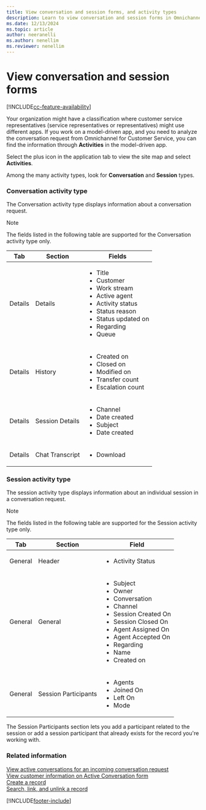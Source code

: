 ```yaml
---
title: View conversation and session forms, and activity types
description: Learn to view conversation and session forms in Omnichannel for Customer Service. Also learn about conversation and session activity types.
ms.date: 12/13/2024
ms.topic: article
author: neeranelli
ms.author: nenellim
ms.reviewer: nenellim
---
```


# View conversation and session forms

[!INCLUDE[cc-feature-availability](../../includes/cc-feature-availability.md)]

Your organization might have a classification where customer service representatives (service representatives or representatives) might use different apps. If you work on a model-driven app, and you need to analyze the conversation request from Omnichannel for Customer Service, you can find the information through **Activities** in the model-driven app.

Select the plus icon in the application tab to view the site map and select **Activities**.

Among the many activity types, look for **Conversation** and **Session** types.

### Conversation activity type

The Conversation activity type displays information about a conversation request.

> [!NOTE]
> The fields listed in the following table are supported for the Conversation activity type only.

| **Tab** | **Section**     | **Fields**        |
|---------|-----------------|-------------------|
| Details | Details         | <ul> <li>Title</li> <li>Customer</li> <li>Work stream </li> <li>Active agent</li> <li>Activity status</li> <li>Status reason</li> <li>Status updated on</li> <li>Regarding</li> <li>Queue</li> </ul>|
| Details | History         |<ul> <li>Created on</li> <li>Closed on</li> <li>Modified on</li> <li>Transfer count</li>  <li>Escalation count</li> <ul> |
| Details | Session Details |<ul> <li> Channel </li> <li>Date created</li> <li>Subject</li> <li>Date created</li> <ul>|
| Details | Chat Transcript |<ul> <li>Download</li> <ul>|

### Session activity type

The session activity type displays information about an individual session in a conversation request.

> [!NOTE]
> The fields listed in the following table are supported for the Session activity type only.

| **Tab** | **Section**          | **Field**          |
|---------|----------------------|--------------------|
| General | Header               | <ul> <li>Activity Status</li> </ul>|
| General | General              | <ul> <li>Subject</li> <li>Owner</li> <li>Conversation</li> <li>Channel</li> <li>Session Created On</li> <li>Session Closed On</li> <li>Agent Assigned On</li> <li>Agent Accepted On</li> <li>Regarding</li> <li>Name</li> <li>Created on</li> </ul> |
| General | Session Participants | <ul> <li>Agents</li> <li>Joined On</li> <li>Left On</li> <li>Mode</li> </ul> |

The Session Participants section lets you add a participant related to the session or add a session participant that already exists for the record you're working with.

### Related information

[View active conversations for an incoming conversation request](oc-view-customer-summary-incoming-conversation-request.md)  
[View customer information on Active Conversation form](oc-customer-summary.md)  
[Create a record](oc-create-record.md)  
[Search, link, and unlink a record](oc-search-link-unlink-record.md)  


[!INCLUDE[footer-include](../../includes/footer-banner.md)]
